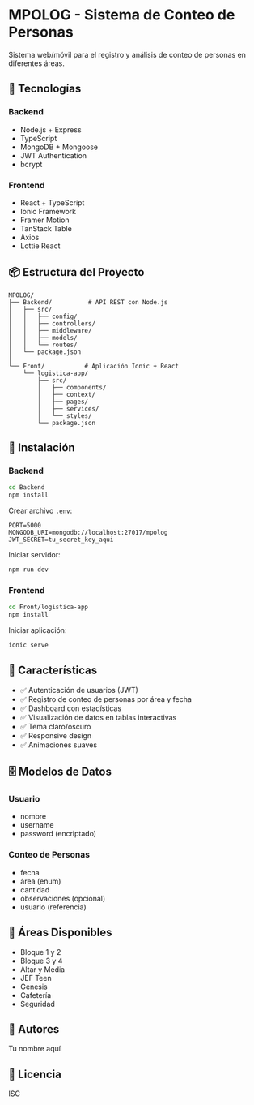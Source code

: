 # MPOLOG - Sistema de Conteo de Personas

Sistema web/móvil para el registro y análisis de conteo de personas en diferentes áreas.

## 🚀 Tecnologías

### Backend
- Node.js + Express
- TypeScript
- MongoDB + Mongoose
- JWT Authentication
- bcrypt

### Frontend
- React + TypeScript
- Ionic Framework
- Framer Motion
- TanStack Table
- Axios
- Lottie React

## 📦 Estructura del Proyecto

```
MPOLOG/
├── Backend/          # API REST con Node.js
│   ├── src/
│   │   ├── config/
│   │   ├── controllers/
│   │   ├── middleware/
│   │   ├── models/
│   │   └── routes/
│   └── package.json
│
└── Front/           # Aplicación Ionic + React
    └── logistica-app/
        ├── src/
        │   ├── components/
        │   ├── context/
        │   ├── pages/
        │   ├── services/
        │   └── styles/
        └── package.json
```

## 🔧 Instalación

### Backend

```bash
cd Backend
npm install
```

Crear archivo `.env`:

```env
PORT=5000
MONGODB_URI=mongodb://localhost:27017/mpolog
JWT_SECRET=tu_secret_key_aqui
```

Iniciar servidor:

```bash
npm run dev
```

### Frontend

```bash
cd Front/logistica-app
npm install
```

Iniciar aplicación:

```bash
ionic serve
```

## 📱 Características

- ✅ Autenticación de usuarios (JWT)
- ✅ Registro de conteo de personas por área y fecha
- ✅ Dashboard con estadísticas
- ✅ Visualización de datos en tablas interactivas
- ✅ Tema claro/oscuro
- ✅ Responsive design
- ✅ Animaciones suaves

## 🗄️ Modelos de Datos

### Usuario
- nombre
- username
- password (encriptado)

### Conteo de Personas
- fecha
- área (enum)
- cantidad
- observaciones (opcional)
- usuario (referencia)

## 🔐 Áreas Disponibles

- Bloque 1 y 2
- Bloque 3 y 4
- Altar y Media
- JEF Teen
- Genesis
- Cafetería
- Seguridad

## 👥 Autores

Tu nombre aquí

## 📄 Licencia

ISC